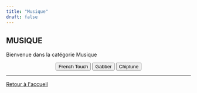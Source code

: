 ```yaml
---
title: "Musique"
draft: false
---
```


## MUSIQUE
Bienvenue dans la catégorie Musique

<div align="center"><button onclick="window.location.href='https://azrael-iii.github.io/neocom.github.io/musique/french-touch';">French Touch</button>
<button onclick="window.location.href='https://azrael-iii.github.io/neocom.github.io/musique/gabber';">Gabber</button>
<button onclick="window.location.href='https://azrael-iii.github.io/neocom.github.io/musique/chiptune';">Chiptune</button></div>

***
[Retour à l'accueil](https://https://azrael-iii.github.io/neocom.github.io/)